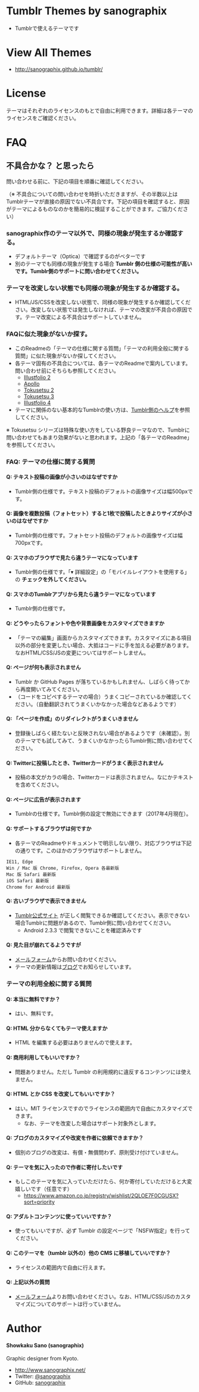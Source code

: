 # Tumblr Themes by sanographix

* Tumblrで使えるテーマです

# View All Themes

* <http://sanographix.github.io/tumblr/>

# License

テーマはそれぞれのライセンスのもとで自由に利用できます。詳細は各テーマのライセンスをご確認ください。

# FAQ

## 不具合かな？ と思ったら

問い合わせる前に、下記の項目を順番に確認してください。

（※ 不具合についての問い合わせを時折いただきますが、その半数以上はTumblrテーマが直接の原因でない不具合です。下記の項目を確認すると、原因がテーマによるものなのかを簡易的に検証することができます。ご協力ください）

### sanographix作のテーマ以外で、同様の現象が発生するか確認する。

- デフォルトテーマ（Optica）で確認するのがベターです
- 別のテーマでも同様の現象が発生する場合 **Tumblr 側の仕様の可能性が高いです。Tumblr側のサポートに問い合わせてください。**

### テーマを改変しない状態でも同様の現象が発生するか確認する。

- HTML/JS/CSSを改変しない状態で、同様の現象が発生するか確認してください。改変しない状態では発生しなければ、テーマの改変が不具合の原因です。テーマ改変による不具合はサポートしていません。

### FAQに似た現象がないか探す。

- このReadmeの「テーマの仕様に関する質問」「テーマの利用全般に関する質問」に似た現象がないか探してください。
- 各テーマ固有の不具合については、各テーマのReadmeで案内しています。問い合わせ前にそちらも参照してください。
     - [Illustfolio 2](https://github.com/sanographix/tumblr/blob/master/illustfolio2/readme.md#困ったときは)
     - [Apollo](https://github.com/sanographix/tumblr/tree/master/apollo#困ったときは)
     - [Tokusetsu 2](https://github.com/sanographix/tumblr/tree/master/tokusetsu2#困ったときは)
     - [Tokusetsu 3](https://sanographix.github.io/tokusetsu3/docs/faq.html)
     - [Illustfolio 4](https://sanographix.github.io/illustfolio4/docs/#faq)    
- テーマに関係のない基本的なTumblrの使い方は、[Tumblr側のヘルプ](https://www.tumblr.com/help)を参照してください。

※ Tokusetsu シリーズは特殊な使い方をしている野良テーマなので、Tumblrに問い合わせてもあまり効果がないと思われます。上記の「各テーマのReadme」を参照してください。

### FAQ: テーマの仕様に関する質問

#### Q: テキスト投稿の画像が小さいのはなぜですか

* Tumblr側の仕様です。テキスト投稿のデフォルトの画像サイズは幅500pxです。

#### Q: 画像を複数投稿（フォトセット）すると1枚で投稿したときよりサイズが小さいのはなぜですか

* Tumblr側の仕様です。フォトセット投稿のデフォルトの画像サイズは幅700pxです。

#### Q: スマホのブラウザで見たら違うテーマになっています

* Tumblr側の仕様です。「▾ 詳細設定」の「モバイルレイアウトを使用する」の **チェックを外してください。**

#### Q: スマホのTumblrアプリから見たら違うテーマになっています

* Tumblr側の仕様です。

#### Q: どうやったらフォントや色や背景画像をカスタマイズできますか

* 「テーマの編集」画面からカスタマイズできます。カスタマイズにある項目以外の部分を変更したい場合、大抵はコードに手を加える必要があります。なおHTML/CSS/JSの変更についてはサポートしません。

#### Q: ページが何も表示されません

* Tumblr か GitHub Pages が落ちているかもしれません、しばらく待ってから再度開いてみてください。
* （コードをコピペするテーマの場合）うまくコピーされているか確認してください。（自動翻訳されてうまくいかなかった場合などあるようです）

#### Q: 「ページを作成」のリダイレクトがうまくいきません

* 登録後しばらく経たないと反映されない場合があるようです（未確認）。別のテーマでも試してみて、うまくいかなかったらTumblr側に問い合わせてください。

#### Q: Twitterに投稿したとき、Twitterカードがうまく表示されません

* 投稿の本文がカラの場合、Twitterカードは表示されません。なにかテキストを含めてください。

#### Q: ページに広告が表示されます

* Tumblrの仕様です。Tumblr側の設定で無効にできます（2017年4月現在）。

#### Q: サポートするブラウザは何ですか

* 各テーマのReadmeやドキュメントで明示しない限り、対応ブラウザは下記の通りです。このほかのブラウザはサポートしません。

```
IE11, Edge
Win / Mac 版 Chrome, Firefox, Opera 各最新版
Mac 版 Safari 最新版
iOS Safari 最新版
Chrome for Android 最新版
```

#### Q: 古いブラウザで表示できません

* [Tumblr公式サイト](https://www.tumblr.com/) が正しく閲覧できるか確認してください。表示できない場合Tumblrに問題があるので、Tumblr側に問い合わせてください。
    * Android 2.3.3 で閲覧できないことを確認済みです

#### Q: 見た目が崩れてるようですが

* [メールフォーム](http://www.sanographix.net/contact/)からお問い合わせください。
* テーマの更新情報は[ブログ](http://memo.sanographix.net/)でお知らせしています。

### テーマの利用全般に関する質問

#### Q: 本当に無料ですか？

* はい、無料です。

#### Q: HTML 分からなくてもテーマ使えますか

* HTML を編集する必要はありませんので使えます。

#### Q: 商用利用してもいいですか？

* 問題ありません。ただし Tumblr の利用規約に違反するコンテンツには使えません。

#### Q: HTML とか CSS を改変してもいいですか？

* はい。MIT ライセンスですのでライセンスの範囲内で自由にカスタマイズできます。
    * なお、テーマを改変した場合はサポート対象外とします。

#### Q: ブログのカスタマイズや改変を作者に依頼できますか？

* 個別のブログの改変は、有償・無償問わず、原則受け付けていません。

#### Q: テーマを気に入ったので作者に寄付したいです

* もしこのテーマを気に入っていただけたら、何か寄付していただけると大変嬉しいです（任意です）
    * <https://www.amazon.co.jp/registry/wishlist/2QLOE7F0CGUSX?sort=priority>

#### Q: アダルトコンテンツに使っていいですか？
* 使ってもいいですが、必ず Tumblr の設定ページで「NSFW指定」を行ってください。

#### Q: このテーマを（tumblr 以外の）他の CMS に移植していいですか？
* ライセンスの範囲内で自由に行えます。

#### Q: 上記以外の質問

* [メールフォーム](http://www.sanographix.net/contact/)よりお問い合わせください。なお、HTML/CSS/JSのカスタマイズについてのサポートは行っていません。

# Author

#### Showkaku Sano (sanographix)

Graphic designer from Kyoto.

* <http://www.sanographix.net/>
* Twitter: [@sanographix](https://twitter.com/sanographix)
* GitHub: [sanographix](https://github.com/sanographix)
